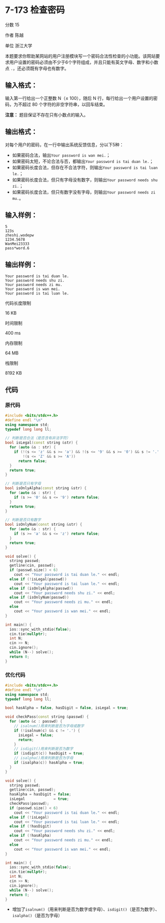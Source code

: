 # **7-173 检查密码**

分数 15

作者 陈越

单位 浙江大学

本题要求你帮助某网站的用户注册模块写一个密码合法性检查的小功能。该网站要求用户设置的密码必须由不少于6个字符组成，并且只能有英文字母、数字和小数点 `.`，还必须既有字母也有数字。

## 输入格式：

输入第一行给出一个正整数 N（≤ 100），随后 N 行，每行给出一个用户设置的密码，为不超过 80 个字符的非空字符串，以回车结束。

**注意：** 题目保证不存在只有小数点的输入。

## 输出格式：

对每个用户的密码，在一行中输出系统反馈信息，分以下5种：

- 如果密码合法，输出`Your password is wan mei.`；
- 如果密码太短，不论合法与否，都输出`Your password is tai duan le.`；
- 如果密码长度合法，但存在不合法字符，则输出`Your password is tai luan le.`；
- 如果密码长度合法，但只有字母没有数字，则输出`Your password needs shu zi.`；
- 如果密码长度合法，但只有数字没有字母，则输出`Your password needs zi mu.`。

## 输入样例：

```in
5
123s
zheshi.wodepw
1234.5678
WanMei23333
pass*word.6
```

## 输出样例：

```out
Your password is tai duan le.
Your password needs shu zi.
Your password needs zi mu.
Your password is wan mei.
Your password is tai luan le.
```

代码长度限制

16 KB

时间限制

400 ms

内存限制

64 MB

栈限制

8192 KB

## 代码

### 原代码

```cpp
#include <bits/stdc++.h>
#define endl "\n"
using namespace std;
typedef long long ll;

// 判断是否合法（是否含有非法字符）
bool isLegal(const string &str) {
  for (auto &s : str) {
    if (!(s <= 'z' && s >= 'a') && !(s <= '9' && s >= '0') && s != '.' &&
        !(s <= 'Z' && s >= 'A'))
      return false;
  }
  return true;
}

// 判断是否只有字母
bool isOnlyAlpha(const string &str) {
  for (auto &s : str) {
    if (s >= '0' && s <= '9') return false;
  }
  return true;
}

// 判断是否只有数字
bool isOnlyNum(const string &str) {
  for (auto &s : str) {
    if (s >= 'a' && s <= 'z') return false;
  }
  return true;
}

void solve() {
  string passwd;
  getline(cin, passwd);
  if (passwd.size() < 6)
    cout << "Your password is tai duan le." << endl;
  else if (!isLegal(passwd))
    cout << "Your password is tai luan le." << endl;
  else if (isOnlyAlpha(passwd))
    cout << "Your password needs shu zi." << endl;
  else if (isOnlyNum(passwd))
    cout << "Your password needs zi mu." << endl;
  else
    cout << "Your password is wan mei." << endl;
}

int main() {
  ios::sync_with_stdio(false);
  cin.tie(nullptr);
  int N;
  cin >> N;
  cin.ignore();
  while (N--) solve();
  return 0;
}
```

### 优化代码

```cpp
#include <bits/stdc++.h>
#define endl "\n"
using namespace std;
typedef long long ll;

bool hasAlpha = false, hasDigit = false, isLegal = true;

void checkPass(const string &passwd) {
  for (auto &c : passwd) {
    // isalnum()用来判断是否为字母或数字
    if (!isalnum(c) && c != '.') {
      isLegal = false;
      return;
    }
    // isdigit()用来判断是否为数字
    if (isdigit(c)) hasDigit = true;
    // isalpha()用来判断是否为字母
    if (isalpha(c)) hasAlpha = true;
  }
}

void solve() {
  string passwd;
  getline(cin, passwd);
  hasAlpha = hasDigit = false;
  isLegal             = true;
  checkPass(passwd);
  if (passwd.size() < 6)
    cout << "Your password is tai duan le." << endl;
  else if (!isLegal)
    cout << "Your password is tai luan le." << endl;
  else if (!hasDigit)
    cout << "Your password needs shu zi." << endl;
  else if (!hasAlpha)
    cout << "Your password needs zi mu." << endl;
  else
    cout << "Your password is wan mei." << endl;
}

int main() {
  ios::sync_with_stdio(false);
  cin.tie(nullptr);
  int N;
  cin >> N;
  cin.ignore();
  while (N--) solve();
  return 0;
}
```

- 增加了`isalnum()`（用来判断是否为数字或字母）、`isdigit()`（是否为数字）、`isalpha()`（是否为字母）